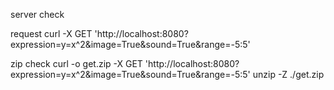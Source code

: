 server check

request
curl -X GET 'http://localhost:8080?expression=y=x^2&image=True&sound=True&range=-5:5'

zip check
curl -o get.zip -X GET 'http://localhost:8080?expression=y=x^2&image=True&sound=True&range=-5:5'
unzip -Z ./get.zip